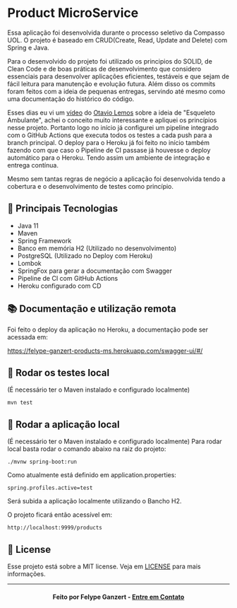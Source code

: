 # Product MicroService
Essa aplicação foi desenvolvida durante o processo seletivo da Compasso UOL.
O projeto é baseado em CRUD(Create, Read, Update and Delete) com Spring e Java.

Para o desenvolvido do projeto foi utilizado os principios do SOLID, de Clean Code e de boas práticas de desenvolvimento que considero essenciais para desenvolver aplicações eficientes, testáveis e que sejam de fácil leitura para manutenção e evolução futura. Além disso os commits foram feitos com a ideia de pequenas entregas, servindo até mesmo como uma documentação do histórico do código.

Esses dias eu vi um [vídeo](https://youtu.be/WYYFwy2Ob5I) do [Otavio Lemos](https://www.youtube.com/channel/UC9cOiXh-RFR7KI61KcyTb0g) sobre a ideia de "Esqueleto Ambulante", achei o conceito muito interessante e apliquei os princípios nesse projeto. Portanto logo no início já configurei um pipeline integrado com o GitHub Actions que executa todos os testes a cada push para a branch principal. O deploy para o Heroku já foi feito no início também fazendo com que caso o Pipeline de CI passase já houvesse o deploy automático para o Heroku. Tendo assim um ambiente de integração e entrega contínua.

Mesmo sem tantas regras de negócio a aplicação foi desenvolvida tendo a cobertura e o desenvolvimento de testes como princípio. 

## :rocket: Principais Tecnologias
* Java 11
* Maven
* Spring Framework
* Banco em memória H2 (Utilizado no desenvolvimento)
* PostgreSQL (Utilizado no Deploy com Heroku)
* Lombok
* SpringFox para gerar a documentação com Swagger
* Pipeline de CI com GitHub Actions
* Heroku configurado com CD

## :books: Documentação e utilização remota
Foi feito o deploy da aplicação no Heroku, a documentação pode ser acessada em:

https://felype-ganzert-products-ms.herokuapp.com/swagger-ui/#/

## 🧪 Rodar os testes local
(É necessário ter o Maven instalado e configurado localmente)

    mvn test

## :rocket: Rodar a aplicação local
(É necessário ter o Maven instalado e configurado localmente)
Para rodar local basta rodar o comando abaixo na raiz do projeto:

    ./mvnw spring-boot:run

Como atualmente está definido em application.properties:

    spring.profiles.active=test

Será subida a aplicação localmente utilizando o Bancho H2.

O projeto ficará então acessível em:

    http://localhost:9999/products

## :memo: License
Esse projeto está sobre a MIT license. Veja em [LICENSE](https://github.com/FelypeGanzert/product-ms/blob/main/LICENSE) para mais informações.

---

<h4 align="center">
    Feito por Felype Ganzert - <a href="https://www.linkedin.com/in/felypeganzert/" target="_blank">Entre em Contato</a>
</h4>

